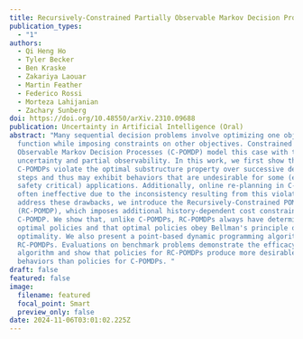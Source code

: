 ```yaml
---
title: Recursively-Constrained Partially Observable Markov Decision Processes
publication_types:
  - "1"
authors:
  - Qi Heng Ho
  - Tyler Becker
  - Ben Kraske
  - Zakariya Laouar
  - Martin Feather
  - Federico Rossi
  - Morteza Lahijanian
  - Zachary Sunberg
doi: https://doi.org/10.48550/arXiv.2310.09688
publication: Uncertainty in Artificial Intelligence (Oral)
abstract: "Many sequential decision problems involve optimizing one objective
  function while imposing constraints on other objectives. Constrained Partially
  Observable Markov Decision Processes (C-POMDP) model this case with transition
  uncertainty and partial observability. In this work, we first show that
  C-POMDPs violate the optimal substructure property over successive decision
  steps and thus may exhibit behaviors that are undesirable for some (e.g.,
  safety critical) applications. Additionally, online re-planning in C-POMDPs is
  often ineffective due to the inconsistency resulting from this violation. To
  address these drawbacks, we introduce the Recursively-Constrained POMDP
  (RC-POMDP), which imposes additional history-dependent cost constraints on the
  C-POMDP. We show that, unlike C-POMDPs, RC-POMDPs always have deterministic
  optimal policies and that optimal policies obey Bellman's principle of
  optimality. We also present a point-based dynamic programming algorithm for
  RC-POMDPs. Evaluations on benchmark problems demonstrate the efficacy of our
  algorithm and show that policies for RC-POMDPs produce more desirable
  behaviors than policies for C-POMDPs. "
draft: false
featured: false
image:
  filename: featured
  focal_point: Smart
  preview_only: false
date: 2024-11-06T03:01:02.225Z
---
```

